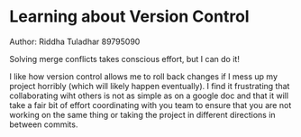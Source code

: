 # Learning about Version Control
Author: Riddha Tuladhar 89795090

Solving merge conflicts takes conscious effort, but I can do it!

I like how version control allows me to roll back changes if I mess up my project horribly (which will likely happen eventually).
I find it frustrating that collaborating wiht others is not as simple as on a google doc and that it will take a fair bit of effort coordinating with you team to ensure that you are not working on the same thing or taking the project in different directions in between commits.